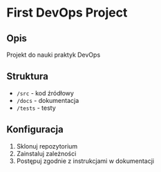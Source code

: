 # First DevOps Project
## Opis
Projekt do nauki praktyk DevOps
## Struktura
- `/src` - kod źródłowy
- `/docs` - dokumentacja
- `/tests` - testy
## Konfiguracja
1. Sklonuj repozytorium
2. Zainstaluj zależności
3. Postępuj zgodnie z instrukcjami w dokumentacji

